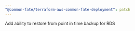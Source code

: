 ```yaml
---
"@common-fate/terraform-aws-common-fate-deployment": patch
---
```


Add ability to restore from point in time backup for RDS
